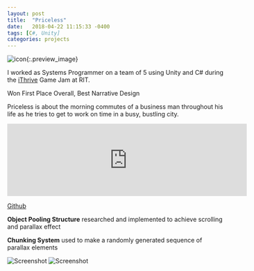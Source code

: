 ```yaml
---
layout: post
title:  "Priceless"
date:   2018-04-22 11:15:33 -0400
tags: [C#, Unity]
categories: projects
---
```


![icon]({{site.url}}/media/Jam/BusinessMan_Portrait.png){:.preview_image}

I worked as Systems Programmer on a team of 5 using Unity and C# during the [iThrive](http://ithrivegames.org/) Game Jam at RIT.

Won First Place Overall, Best Narrative Design

<!--more-->

Priceless is about the morning commutes of a business man throughout his life as he tries to get to work on time in a busy, bustling city. 

<iframe src="https://itch.io/embed/243186" height="167" width="552" frameborder="0"></iframe>

[Github](https://github.com/DakotaHerold/FindTheKindJam2018)

**Object Pooling Structure** researched and implemented to achieve scrolling and parallax effect

**Chunking System** used to make a randomly generated sequence of parallax elements

![Screenshot]({{site.url}}/media/Jam/pricelessScreenshot.png)
![Screenshot]({{site.url}}/media/Jam/Priceless_RIT001.png)


